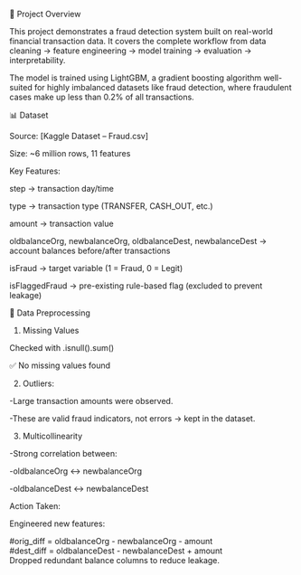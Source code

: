 📌 Project Overview

This project demonstrates a fraud detection system built on real-world financial transaction data. It covers the complete workflow from data cleaning → feature engineering → model training → evaluation → interpretability.

The model is trained using LightGBM, a gradient boosting algorithm well-suited for highly imbalanced datasets like fraud detection, where fraudulent cases make up less than 0.2% of all transactions.

📊 Dataset

Source: [Kaggle Dataset – Fraud.csv]

Size: ~6 million rows, 11 features

Key Features:

step → transaction day/time

type → transaction type (TRANSFER, CASH_OUT, etc.)

amount → transaction value

oldbalanceOrg, newbalanceOrg, oldbalanceDest, newbalanceDest → account balances before/after transactions

isFraud → target variable (1 = Fraud, 0 = Legit)

isFlaggedFraud → pre-existing rule-based flag (excluded to prevent leakage)

🔧 Data Preprocessing
1. Missing Values

Checked with .isnull().sum()

✅ No missing values found

2. Outliers:

-Large transaction amounts were observed.

-These are valid fraud indicators, not errors → kept in the dataset.

3. Multicollinearity

-Strong correlation between:

-oldbalanceOrg ↔ newbalanceOrg

-oldbalanceDest ↔ newbalanceDest

Action Taken:

Engineered new features:

#orig_diff = oldbalanceOrg - newbalanceOrg - amount\
#dest_diff = oldbalanceDest - newbalanceDest + amount\
Dropped redundant balance columns to reduce leakage.

